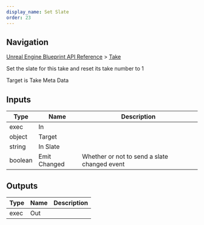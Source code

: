 ```yaml
---
display_name: Set Slate
order: 23
---
```

## Navigation

[Unreal Engine Blueprint API Reference](https://dev.epicgames.com/documentation/en-us/unreal-engine/BlueprintAPI) > [Take](https://dev.epicgames.com/documentation/en-us/unreal-engine/BlueprintAPI/Take)

Set the slate for this take and reset its take number to 1

Target is Take Meta Data

## Inputs

| Type | Name | Description |
| --- | --- | --- |
| exec | In |  |
| object | Target |  |
| string | In Slate |  |
| boolean | Emit Changed | Whether or not to send a slate changed event |

## Outputs

| Type | Name | Description |
| --- | --- | --- |
| exec | Out |  |
